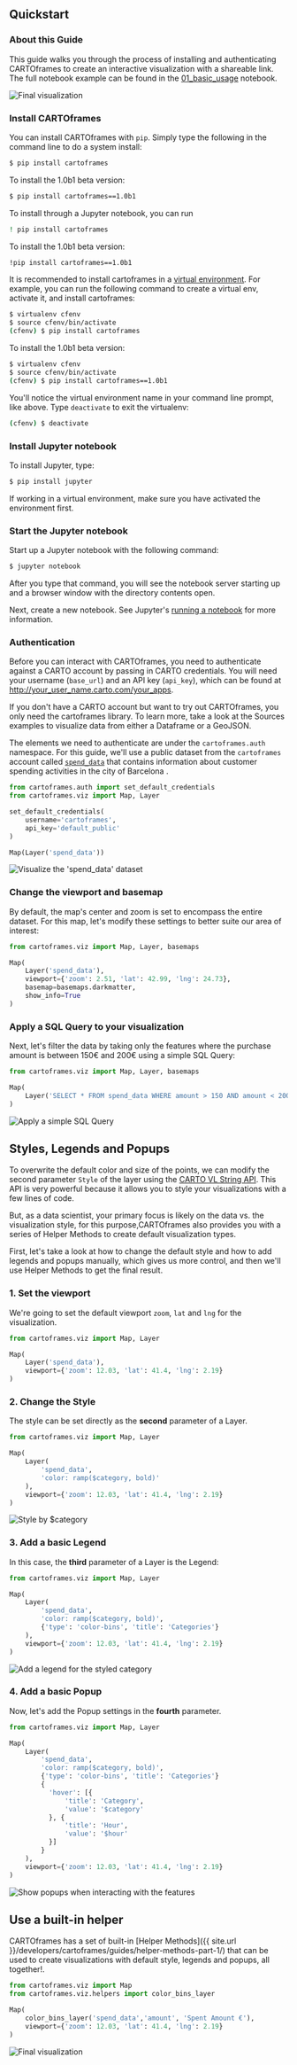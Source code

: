 ## Quickstart

### About this Guide

This guide walks you through the process of installing and authenticating CARTOframes to create an interactive visualization with a shareable link. The full notebook example can be found in the [01_basic_usage](https://github.com/CartoDB/cartoframes/blob/develop/examples/01_quickstart/01_basic_usage.ipynb) notebook.

![Final visualization](../../img/guides/quickstart/quickstart-final.gif)

### Install CARTOframes

You can install CARTOframes with `pip`. Simply type the following in the command line to do a system install:

```bash
$ pip install cartoframes
```

To install the 1.0b1 beta version:

```bash
$ pip install cartoframes==1.0b1
```

To install through a Jupyter notebook, you can run

```bash
! pip install cartoframes
```

To install the 1.0b1 beta version:

```bash
!pip install cartoframes==1.0b1
```

It is recommended to install cartoframes in a [virtual environment](http://docs.python-guide.org/en/latest/dev/virtualenvs/). For example, you can run the following command to create a virtual env, activate it, and install cartoframes:

```bash
$ virtualenv cfenv
$ source cfenv/bin/activate
(cfenv) $ pip install cartoframes
```

To install the 1.0b1 beta version:

```bash
$ virtualenv cfenv
$ source cfenv/bin/activate
(cfenv) $ pip install cartoframes==1.0b1
```

You'll notice the virtual environment name in your command line prompt, like above. Type `deactivate` to exit the virtualenv:

```bash
(cfenv) $ deactivate
```

### Install Jupyter notebook

To install Jupyter, type:

```bash
$ pip install jupyter
```

If working in a virtual environment, make sure you have activated the environment first.

### Start the Jupyter notebook

Start up a Jupyter notebook with the following command:

```bash
$ jupyter notebook
```

After you type that command, you will see the notebook server starting up and a browser window with the directory contents open.

Next, create a new notebook. See Jupyter's [running a notebook](https://jupyter.readthedocs.io/en/latest/running.html#running) for more information.

### Authentication

Before you can interact with CARTOframes, you need to authenticate against a CARTO account by passing in CARTO credentials. You will need your username (`base_url`) and an API key (`api_key`), which can be found at http://your_user_name.carto.com/your_apps.

If you don't have a CARTO account but want to try out CARTOframes, you only need the cartoframes library. To learn more, take a look at the Sources examples to visualize data from either a Dataframe or a GeoJSON.

The elements we need to authenticate are under the `cartoframes.auth` namespace. For this guide, we'll use a public dataset from the `cartoframes` account called [`spend_data`](https://cartoframes.carto.com/tables/spend_data/public/map) that contains information about customer spending activities in the city of Barcelona .

```py
from cartoframes.auth import set_default_credentials
from cartoframes.viz import Map, Layer

set_default_credentials(
    username='cartoframes',
    api_key='default_public'
)

Map(Layer('spend_data'))
```

![Visualize the 'spend_data' dataset](../../img/guides/quickstart/quickstart-1.png)

### Change the viewport and basemap

By default, the map's center and zoom is set to encompass the entire dataset. For this map, let's modify these settings to better suite our area of interest:

```py
from cartoframes.viz import Map, Layer, basemaps

Map(
    Layer('spend_data'),
    viewport={'zoom': 2.51, 'lat': 42.99, 'lng': 24.73},
    basemap=basemaps.darkmatter,
    show_info=True
)
```

### Apply a SQL Query to your visualization

Next, let's filter the data by taking only the features where the purchase amount is between 150€ and 200€ using a simple SQL Query:

```py
from cartoframes.viz import Map, Layer, basemaps

Map(
    Layer('SELECT * FROM spend_data WHERE amount > 150 AND amount < 200')
)
```

![Apply a simple SQL Query](../../img/guides/quickstart/quickstart-2.png)

## Styles, Legends and Popups

To overwrite the default color and size of the points, we can modify the second parameter `Style` of the layer using the [CARTO VL String API](https://carto.com/developers/carto-vl/guides/style-with-expressions/). This API is very powerful because it allows you to style your visualizations with a few lines of code.

But, as a data scientist, your primary focus is likely on the data vs. the visualization style, for this purpose,CARTOframes also provides you with a series of Helper Methods to create default visualization types.

First, let's take a look at how to change the default style and how to add legends and popups manually, which gives us more control, and then we'll use Helper Methods to get the final result.

### 1. Set the viewport

We're going to set the default viewport `zoom`, `lat` and `lng` for the visualization.

```py
from cartoframes.viz import Map, Layer

Map(
    Layer('spend_data'),
    viewport={'zoom': 12.03, 'lat': 41.4, 'lng': 2.19}
)
```

### 2. Change the Style

The style can be set directly as the **second** parameter of a Layer.

```py
from cartoframes.viz import Map, Layer

Map(
    Layer(
        'spend_data',
        'color: ramp($category, bold)'
    ),
    viewport={'zoom': 12.03, 'lat': 41.4, 'lng': 2.19}
)
```

![Style by $category](../../img/guides/quickstart/quickstart-3.png)

### 3. Add a basic Legend

In this case, the **third** parameter of a Layer is the Legend:

```py
from cartoframes.viz import Map, Layer

Map(
    Layer(
        'spend_data',
        'color: ramp($category, bold)',
        {'type': 'color-bins', 'title': 'Categories'}
    ),
    viewport={'zoom': 12.03, 'lat': 41.4, 'lng': 2.19}
)
```

![Add a legend for the styled category](../../img/guides/quickstart/quickstart-4.png)

### 4. Add a basic Popup

Now, let's add the Popup settings in the **fourth** parameter.

```py
from cartoframes.viz import Map, Layer

Map(
    Layer(
        'spend_data',
        'color: ramp($category, bold)',
        {'type': 'color-bins', 'title': 'Categories'}
        {
          'hover': [{
              'title': 'Category',
              'value': '$category'
          }, {
              'title': 'Hour',
              'value': '$hour'
          }]
        }
    ),
    viewport={'zoom': 12.03, 'lat': 41.4, 'lng': 2.19}
)
```

![Show popups when interacting with the features](../../img/guides/quickstart/quickstart-5.png)

## Use a built-in helper

CARTOframes has a set of built-in [Helper Methods]({{ site.url }}/developers/cartoframes/guides/helper-methods-part-1/) that can be used to create visualizations with default style, legends and popups, all together!.

```py
from cartoframes.viz import Map
from cartoframes.viz.helpers import color_bins_layer

Map(
    color_bins_layer('spend_data','amount', 'Spent Amount €'),
    viewport={'zoom': 12.03, 'lat': 41.4, 'lng': 2.19}
)
```

![Final visualization](../../img/guides/quickstart/quickstart-final.gif)

